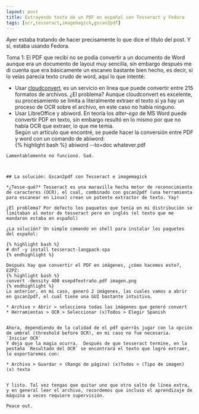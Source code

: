```yaml
---
layout: post
title: Extrayendo texto de un PDF en español con Tesseract y Fedora
tags: [ocr,tesseract,imagemagick,gscan2pdf]
---
```



Ayer estaba tratando de hacer precisamente lo que dice el título del post. Y sí, estaba usando Fedora.  

Toma 1: El PDF que recibí no se podía convertir a un documento de Word aunque era un documento de layout muy sencilla, sin embargo después me di cuenta que era básicamente un escaneo bastante bien hecho, es decir, si lo veías parecía texto crudo de word, aquí lo que intenté:

* Usar [cloudconvert](https://cloudconvert.com), es un servicio en línea que puede convertir entre 215 formatos de archivos. ¿El problema? Aunque cloudconvert es excelente, su procesamiento se limita a literalmente extraer el texto si ya hay un proceso de OCR sobre el archivo, en este caso no había ninguno.
* Usar LibreOffice y abiword. En teoría los *alter-ego* de MS Word puede convertir PDF en texto, sin embargo resultó en lo mismo por que no había OCR que extraer, lo que me temía.  
Según un artículo que encontré, se puede hacer la conversión entre PDF y word con un comando de abiword:  
{% highlight bash %}
abiword --to=doc whatever.pdf
```  
Lamentablemente no funcionó. Sad.



## La solución: Gscan2pdf con Tesseract e imagemagick

*¿Tesse-qué?* Tesseract es una maravilla hecha motor de reconocimiento de caracteres (OCR), el cual, combinado con gscan2pdf (una herramienta para escanear en Linux) crean un potente extractor de texto. Yay!

¿El problema? Por defecto los paquetes que tenía en mi distribución se limitaban al motor de tesseract pero en inglés (el texto que me mandaron estaba en español)  

¿La solución? Un simple comando en shell para instalar los paquetes del español:   

{% highlight bash %}
# dnf -y install tesseract-langpack-spa
{% endhighlight %}  

Después hay que convertir el PDF en imágenes, ¿cómo hacemos esto?, EZPZ:  
{% highlight bash %}
convert -density 400 esepdfextraño.pdf imagen.png
{% endhighlight %}  
Lo anterior, en mi caso, generó 2 imágenes, las cuales vamos a abrir en gscan2pdf, el cual tiene una GUI bastante intuitiva.

* Archivo > Abrir > selecciona todas las imágenes que generó convert
* Herramientas > OCR > Seleccionar (x)Todos > Elegir Spanish
 

Ahora, dependiendo de la calidad de el pdf querrás jugar con la opción de umbral (threshold before OCR), en mi caso no fue necesaria. `Iniciar OCR`
Y deja que la magia ocurra.  Después de que tesseract termine, en la pestaña `Resultado del OCR` se encontrará el texto que logró extraer, lo exportaremos con:  

* Archivo > Guardar > (Rango de página) (x)Todos > (Tipo de imagen) (x) texto


Y listo. Tal vez tengas que quitar uno que otro salto de línea extra, y en general leer el archivo, recordemos que incluso el aprendizaje de máquina a veces requiere supervisión.

Peace out.














